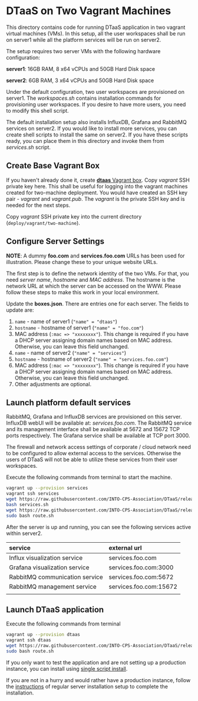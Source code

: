 # DTaaS on Two Vagrant Machines

This directory contains code for running DTaaS application in two vagrant virtual machines (VMs). In this setup, all the user workspaces shall be run on server1 while all the platform services will be run on server2.

The setup requires two server VMs with the following hardware configuration:

**server1**: 16GB RAM, 8 x64 vCPUs and 50GB Hard Disk space

**server2**: 6GB RAM, 3 x64 vCPUs and 50GB Hard Disk space

Under the default configuration, two user workspaces are provisioned on server1. The _workspaces.sh_ contains installation commands for provisioning user workspaces. If you desire to have more users, you need to modify this shell script.

The default installation setup also installs InfluxDB, Grafana and RabbitMQ services on server2. If you would like to install more services, you can create shell scripts to install the same on server2. If you have these scripts ready, you can place them in this directory and invoke them from _services.sh_ script.

## Create Base Vagrant Box

If you haven't already done it, create [**dtaas** Vagrant box](../make_boxes/dtaas/README.md). Copy _vagrant_ SSH private key here. This shall be useful for logging into the vagrant machines created for two-machine deployment. You would have created an SSH key pair - _vagrant_ and _vagrant.pub_. The _vagrant_ is the private SSH key and is needed for the next steps.

Copy _vagrant_ SSH private key into the current directory (`deploy/vagrant/two-machine`).

## Configure Server Settings

**NOTE**: A dummy **foo.com** and **services.foo.com**  URLs has been used for illustration. Please change these to your unique website URLs.

The first step is to define the network identity of the two VMs. For that, you need _server name_, _hostname_ and _MAC address_. The hostname is the network URL at which the server can be accessed on the WWW. Please follow these steps to make this work in your local environment.

Update the **boxes.json**. There are entries one for each server. The fields to update are:

  1. `name` - name of server1 (`"name" = "dtaas"`)
  1. `hostname` - hostname of server1 (`"name" = "foo.com"`)
  1. MAC address (`:mac => "xxxxxxxx"`). This change is required if you have a DHCP server assigning domain names based on MAC address. Otherwise, you can leave this field unchanged.
  1. `name` - name of server2 (`"name" = "services"`)
  1. `hostname` - hostname of server2 (`"name" = "services.foo.com"`)
  1. MAC address (`:mac => "xxxxxxxx"`). This change is required if you have a DHCP server assigning domain names based on MAC address. Otherwise, you can leave this field unchanged.
  1. Other adjustments are optional.

## Launch platform default services

RabbitMQ, Grafana and InfluxDB services are provisioned on this server. 
InfluxDB webUI will be available at: _services.foo.com_. The RabbitMQ service and its management interface shall be available at 5672 and 15672 TCP ports respectively. The Grafana service shall be available at TCP port 3000.

The firewall and network access settings of corporate / cloud network need to be configured to allow external access to the services. Otherwise the users of DTaaS will not be able to utilize these services from their user workspaces.

Execute the following commands from terminal to start the machine.

```bash
vagrant up --provision services
vagrant ssh services
wget https://raw.githubusercontent.com/INTO-CPS-Association/DTaaS/release-v0.2/deploy/vagrant/two-machine/services.sh
bash services.sh
wget https://raw.githubusercontent.com/INTO-CPS-Association/DTaaS/release-v0.2/deploy/vagrant/route.sh
sudo bash route.sh
```

After the server is up and running, you can see the following services active within server2.

| service | external url |
|:---|:---|
| Influx visualization service | services.foo.com |
| Grafana visualization service | services.foo.com:3000 |
| RabbitMQ communication service | services.foo.com:5672 |
| RabbitMQ management service | services.foo.com:15672 |
||

## Launch DTaaS application

Execute the following commands from terminal

```bash
vagrant up --provision dtaas
vagrant ssh dtaas
wget https://raw.githubusercontent.com/INTO-CPS-Association/DTaaS/release-v0.2/deploy/vagrant/route.sh
sudo bash route.sh
```

If you only want to test the application and are not setting up a production instance, you can install using [single script install](../../single-script-install.sh).

If you are not in a hurry and would rather have a production instance, follow the [instructions](../../README.md) of regular server installation setup to complete the installation.
